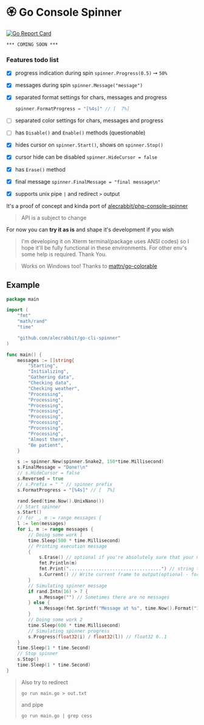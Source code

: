 # 🏵️  Go Console Spinner

[![Go Report Card](https://goreportcard.com/badge/github.com/alecrabbit/go-cli-spinner)](https://goreportcard.com/report/github.com/alecrabbit/go-cli-spinner)

```*** COMING SOON ***```
 
### Features todo list
- [x] progress indication during spin `spinner.Progress(0.5)` ➙ `50%`
- [x]  messages during spin `spinner.Message("message")`
- [x]  separated format settings for chars, messages and progress

    ```go
    spinner.FormatProgress = "[%4s]" // [  7%]
    ```
- [ ]  separated color settings for chars, messages and progress
- [ ]  has `Disable()` and `Enable()` methods (questionable)
- [x]  hides cursor on `spinner.Start()`, shows on `spinner.Stop()`
- [x]  cursor hide can be disabled `spinner.HideCursor = false` 
- [x]  has `Erase()` method
- [x]  final message `spinner.FinalMessage = "final message\n"`
- [x]  supports unix pipe `|` and redirect `>` output

It's a proof of concept and kinda port of [alecrabbit/php-console-spinner](https://github.com/alecrabbit/php-console-spinner)

> API is a subject to change

For now you can **try it as is** and shape it's development if you wish

> I'm developing it on Xterm terminal(package uses ANSI codes) so I hope it'll be fully functional in these environments. For other env's some help is required. Thank You.

> Works on Windows too! Thanks to [mattn/go-colorable](https://github.com/mattn/go-colorable)

## Example

```go
package main

import (
    "fmt"
    "math/rand"
    "time"

    "github.com/alecrabbit/go-cli-spinner"
)

func main() {
    messages := []string{
        "Starting",
        "Initializing",
        "Gathering data",
        "Checking data",
        "Checking weather",
        "Processing",
        "Processing",
        "Processing",
        "Processing",
        "Processing",
        "Processing",
        "Processing",
        "Processing",
        "Almost there",
        "Be patient",
    }

    s := spinner.New(spinner.Snake2, 150*time.Millisecond)
    s.FinalMessage = "Done!\n"
    // s.HideCursor = false
    s.Reversed = true
    // s.Prefix = " " // spinner prefix
    s.FormatProgress = "[%4s]" // [  7%]

    rand.Seed(time.Now().UnixNano())
    // Start spinner
    s.Start()
    // for _, m := range messages {
    l := len(messages)
    for i, m := range messages {
        // Doing some work 1
        time.Sleep(500 * time.Millisecond)
        // Printing execution message
        {
            s.Erase() // optional if you're absolutely sure that your messages are longer
            fmt.Println(m)
            fmt.Print("..................................") // string to show that spinner can be used in inline mode
            s.Current() // Write current frame to output(optional - for smooth amination)
        }
        // Simulating spinner message
        if rand.Intn(16) > 7 {
            s.Message("") // Sometimes there are no messages
        } else {
            s.Message(fmt.Sprintf("Message at %s", time.Now().Format("15:04:05")))
        }
        // Doing some work 2
        time.Sleep(600 * time.Millisecond)
        // Simulating spinner progress
        s.Progress(float32(i) / float32(l)) // float32 0..1
    }
    time.Sleep(1 * time.Second)
    // Stop spinner
    s.Stop()
    time.Sleep(1 * time.Second)
}
``` 

> Also try to  redirect 
> ```
> go run main.go > out.txt
> ```
> and pipe 
> ```
> go run main.go | grep cess
> ```